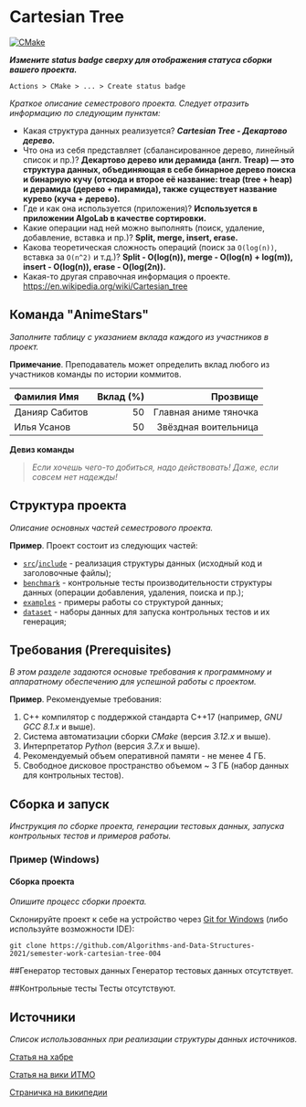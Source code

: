 # Cartesian Tree

[![CMake](https://github.com/Algorithms-and-Data-Structures-2021/semester-work-template/actions/workflows/cmake.yml/badge.svg)](https://github.com/Algorithms-and-Data-Structures-2021/semester-work-template/actions/workflows/cmake.yml)

**_Измените status badge сверху для отображения статуса сборки вашего проекта._**

`Actions > CMake > ... > Create status badge`

_Краткое описание семестрового проекта. Следует отразить информацию по следующим пунктам:_

- Какая структура данных реализуется? _**Cartesian Tree - Декартово дерево.**_
- Что она из себя представляет (сбалансированное дерево, линейный список и пр.)? **Декартово дерево или дерамида (англ. Treap) — это структура данных, объединяющая в себе бинарное дерево поиска и бинарную кучу (отсюда и второе её название: treap (tree + heap) и дерамида (дерево + пирамида), также существует название курево (куча + дерево).**
- Где и как она используется (приложения)? **Используется в приложении AlgoLab в качестве сортировки.**
- Какие операции над ней можно выполнять (поиск, удаление, добавление, вставка и пр.)? **Split, merge, insert, erase.**
- Какова теоретическая сложность операций (поиск за `O(log(n))`, вставка за `O(n^2)` и т.д.)? **Split - O(log(n)), merge - O(log(n) + log(m)), insert - O(log(n)), erase - O(log(2n)).**
- Какая-то другая справочная информация о проекте. https://en.wikipedia.org/wiki/Cartesian_tree

## Команда "AnimeStars"

_Заполните таблицу с указанием вклада каждого из участников в проект._

**Примечание**. Преподаватель может определить вклад любого из участников команды по истории коммитов.

| Фамилия Имя   | Вклад (%) | Прозвище              |
| :---          |   ---:    |  ---:                 |
| Данияр Сабитов   | 50        |  Главная аниме тяночка           |
| Илья Усанов  | 50      |  Звёздная воительница


**Девиз команды**
> _Если хочешь чего-то добиться, надо действовать! Даже, если совсем нет надежды!_

## Структура проекта

_Описание основных частей семестрового проекта._

**Пример**. Проект состоит из следующих частей:

- [`src`](src)/[`include`](include) - реализация структуры данных (исходный код и заголовочные файлы);
- [`benchmark`](benchmark) - контрольные тесты производительности структуры данных (операции добавления, удаления,
  поиска и пр.);
- [`examples`](examples) - примеры работы со структурой данных;
- [`dataset`](dataset) - наборы данных для запуска контрольных тестов и их генерация;

## Требования (Prerequisites)

_В этом разделе задаются основые требования к программному и аппаратному обеспечению для успешной работы с проектом._

**Пример**. Рекомендуемые требования:

1. С++ компилятор c поддержкой стандарта C++17 (например, _GNU GCC 8.1.x_ и выше).
2. Система автоматизации сборки _CMake_ (версия _3.12.x_ и выше).
3. Интерпретатор _Python_ (версия _3.7.x_ и выше).
4. Рекомендуемый объем оперативной памяти - не менее 4 ГБ.
5. Свободное дисковое пространство объемом ~ 3 ГБ (набор данных для контрольных тестов).

## Сборка и запуск

_Инструкция по сборке проекта, генерации тестовых данных, запуска контрольных тестов и примеров работы._


### Пример (Windows)

#### Сборка проекта

_Опишите процесс сборки проекта._

Склонируйте проект к себе на устройство через [Git for Windows](https://gitforwindows.org/) (либо используйте
возможности IDE):

```shell
git clone https://github.com/Algorithms-and-Data-Structures-2021/semester-work-cartesian-tree-004
```

##Генератор тестовых данных
Генератор тестовых данных отсутствует.

##Контрольные тесты
Тесты отсутствуют.


## Источники

_Список использованных при реализации структуры данных источников._

[Статья на хабре](https://habr.com/ru/post/101818/)

[Статья на вики ИТМО](https://neerc.ifmo.ru/wiki/index.php?title=%D0%94%D0%B5%D0%BA%D0%B0%D1%80%D1%82%D0%BE%D0%B2%D0%BE_%D0%B4%D0%B5%D1%80%D0%B5%D0%B2%D0%BE)

[Страничка на википедии](https://en.wikipedia.org/wiki/Cartesian_tree)
